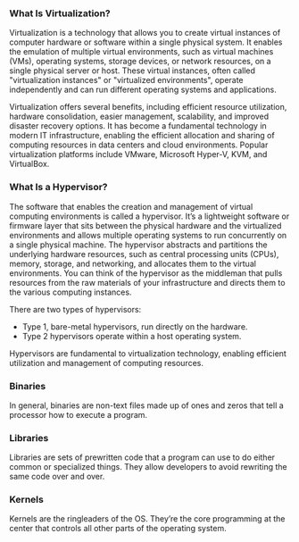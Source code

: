 ### What Is Virtualization?
Virtualization is a technology that allows you to create virtual instances of computer hardware or software within a single physical system. It enables the emulation of multiple virtual environments, such as virtual machines (VMs), operating systems, storage devices, or network resources, on a single physical server or host. These virtual instances, often called "virtualization instances" or "virtualized environments", operate independently and can run different operating systems and applications.

Virtualization offers several benefits, including efficient resource utilization, hardware consolidation, easier management, scalability, and improved disaster recovery options. It has become a fundamental technology in modern IT infrastructure, enabling the efficient allocation and sharing of computing resources in data centers and cloud environments. Popular virtualization platforms include VMware, Microsoft Hyper-V, KVM, and VirtualBox.

### What Is a Hypervisor?
The software that enables the creation and management of virtual computing environments is called a hypervisor. It’s a lightweight software or firmware layer that sits between the physical hardware and the virtualized environments and allows multiple operating systems to run concurrently on a single physical machine. The hypervisor abstracts and partitions the underlying hardware resources, such as central processing units (CPUs), memory, storage, and networking, and allocates them to the virtual environments.  You can think of the hypervisor as the middleman that pulls resources from the raw materials of your infrastructure and directs them to the various computing instances.

There are two types of hypervisors: 

- Type 1, bare-metal hypervisors, run directly on the hardware. 
- Type 2 hypervisors operate within a host operating system. 

Hypervisors are fundamental to virtualization technology, enabling efficient utilization and management of computing resources.

### Binaries
In general, binaries are non-text files made up of ones and zeros that tell a processor how to execute a program.

### Libraries
Libraries are sets of prewritten code that a program can use to do either common or specialized things. They allow developers to avoid rewriting the same code over and over.

### Kernels
Kernels are the ringleaders of the OS. They’re the core programming at the center that controls all other parts of the operating system.
